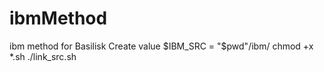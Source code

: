 # ibmMethod
ibm method for Basilisk
Create value $IBM_SRC = "$pwd"/ibm/
chmod +x *.sh
./link_src.sh

